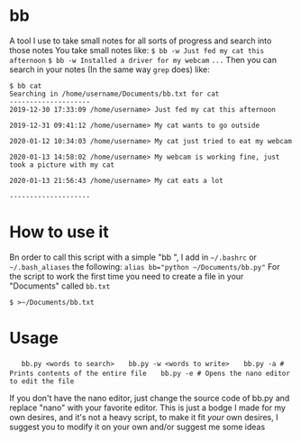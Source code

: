 # bb
A tool I use to take small notes for all sorts of progress and search into those notes
You take small notes like:
`$ bb -w Just fed my cat this afternoon`
`$ bb -w Installed a driver for my webcam`
`...`
Then you can search in your notes (In the same way `grep` does) like:
```
$ bb cat
Searching in /home/username/Documents/bb.txt for cat
--------------------
2019-12-30 17:33:09 /home/username> Just fed my cat this afternoon

2019-12-31 09:41:12 /home/username> My cat wants to go outside

2020-01-12 10:34:03 /home/username> My cat just tried to eat my webcam

2020-01-13 14:58:02 /home/username> My webcam is working fine, just took a picture with my cat

2020-01-13 21:56:43 /home/username> My cat eats a lot

--------------------
```

# How to use it
Bn order to call this script with a simple "bb <arguments>", I add in `~/.bashrc` or `~/.bash_aliases` the following:
  `alias bb="python ~/Documents/bb.py"`
 For the script to work the first time you need to create a file in your "Documents" called `bb.txt`
```
$ >~/Documents/bb.txt
```
 # Usage
`	bb.py <words to search>`
`	bb.py -w <words to write>`
`	bb.py -a # Prints contents of the entire file`
`	bb.py -e # Opens the nano editor to edit the file`

If you don't have the nano editor, just change the source code of bb.py and replace "nano" with your favorite editor.
This is just a bodge I made for my own desires, and it's not a heavy script, to make it fit *your* own desires, I suggest you to modify it on your own and/or suggest me some ideas
